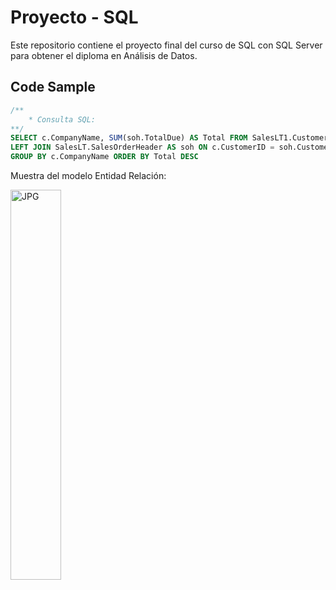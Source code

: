 # Proyecto - SQL
Este repositorio contiene el proyecto final del curso de SQL con SQL Server para obtener el diploma en Análisis de Datos.

## Code Sample
```SQL Server 2014 Management Studio
/**
    * Consulta SQL:
**/
SELECT c.CompanyName, SUM(soh.TotalDue) AS Total FROM SalesLT1.Customer AS c
LEFT JOIN SalesLT.SalesOrderHeader AS soh ON c.CustomerID = soh.CustomerID
GROUP BY c.CompanyName ORDER BY Total DESC
```

Muestra del modelo Entidad Relación:

<img align="left" alt="JPG" src="https://user-images.githubusercontent.com/98499583/151677075-cf9c5e75-78c1-4113-8861-b49440b98761.JPG" width="40%" height="auto" /> 
